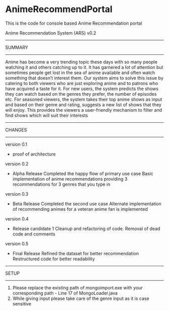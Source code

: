 # AnimeRecommendPortal
This is the code for console based Anime Recommendation portal

Anime Recommendation System (ARS) v0.2

**************************************************************************
SUMMARY
**************************************************************************
Anime has become a very trending topic these days with so many people watching it and others
catching up to it. It has garnered a lot of attention but sometimes people get lost in the sea of anime
available and often watch something that doesn’t interest them. Our system aims to solve this issue by
catering to both viewers who are just exploring anime and to patrons who have acquired a taste for it.
For new users, the system predicts the shows they can watch based on the genres they prefer, the
number of episodes etc. For seasoned viewers, the system takes their top anime shows as input and
based on their genre and rating, suggests a new list of shows that they will enjoy. This provides the
viewers a user-friendly mechanism to filter and find shows which will suit their interests

**************************************************************************
CHANGES
**************************************************************************
version 0.1
- proof of architecture

version 0.2
- Alpha Release
	Completed the happy flow of primary use case
 	Basic implementation of anime recommendations providing 3 recommendations for 3 genres that you type in
 	
version 0.3
 - Beta Release
 	Completed the second use case
 	Alternate implementation of recommending animes for a veteran anime fan is implemented

version 0.4
 - Release candidate 1
 	Cleanup and refactoring of code.
 	Removal of dead code and comments

version 0.5
 - Final Release
	Refined the dataset for better recommendation
	Restructured code for better readability


**************************************************************************
SETUP
**************************************************************************
1. Please replace the existing path of mongoimport.exe with your corresponding path - Line 17 of MongoLoader.java
2. While giving input please take care of the genre input as it is case sensitive
